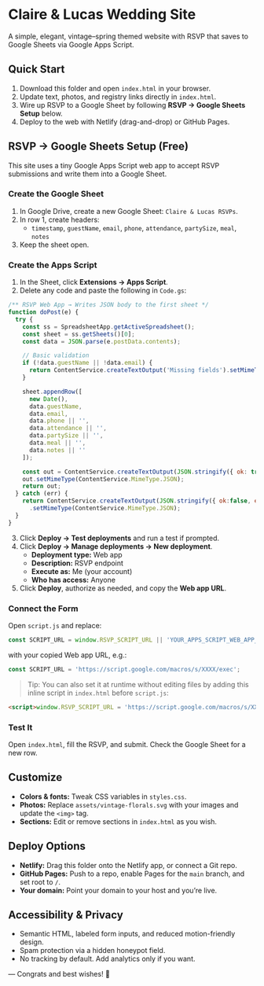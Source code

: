 # Claire & Lucas Wedding Site

A simple, elegant, vintage–spring themed website with RSVP that saves to Google Sheets via Google Apps Script.

## Quick Start
1. Download this folder and open `index.html` in your browser.
2. Update text, photos, and registry links directly in `index.html`.
3. Wire up RSVP to a Google Sheet by following **RSVP → Google Sheets Setup** below.
4. Deploy to the web with Netlify (drag-and-drop) or GitHub Pages.

## RSVP → Google Sheets Setup (Free)
This site uses a tiny Google Apps Script web app to accept RSVP submissions and write them into a Google Sheet.

### Create the Google Sheet
1. In Google Drive, create a new Google Sheet: `Claire & Lucas RSVPs`.
2. In row 1, create headers:
   - `timestamp`, `guestName`, `email`, `phone`, `attendance`, `partySize`, `meal`, `notes`
3. Keep the sheet open.

### Create the Apps Script
1. In the Sheet, click **Extensions → Apps Script**.
2. Delete any code and paste the following in `Code.gs`:

```js
/** RSVP Web App → Writes JSON body to the first sheet */
function doPost(e) {
  try {
    const ss = SpreadsheetApp.getActiveSpreadsheet();
    const sheet = ss.getSheets()[0];
    const data = JSON.parse(e.postData.contents);

    // Basic validation
    if (!data.guestName || !data.email) {
      return ContentService.createTextOutput('Missing fields').setMimeType(ContentService.MimeType.TEXT);
    }

    sheet.appendRow([
      new Date(),
      data.guestName,
      data.email,
      data.phone || '',
      data.attendance || '',
      data.partySize || '',
      data.meal || '',
      data.notes || ''
    ]);

    const out = ContentService.createTextOutput(JSON.stringify({ ok: true }));
    out.setMimeType(ContentService.MimeType.JSON);
    return out;
  } catch (err) {
    return ContentService.createTextOutput(JSON.stringify({ ok:false, error: String(err) }))
      .setMimeType(ContentService.MimeType.JSON);
  }
}
```

3. Click **Deploy → Test deployments** and run a test if prompted.
4. Click **Deploy → Manage deployments → New deployment**.
   - **Deployment type:** Web app
   - **Description:** RSVP endpoint
   - **Execute as:** Me (your account)
   - **Who has access:** Anyone
5. Click **Deploy**, authorize as needed, and copy the **Web app URL**.

### Connect the Form
Open `script.js` and replace:
```js
const SCRIPT_URL = window.RSVP_SCRIPT_URL || 'YOUR_APPS_SCRIPT_WEB_APP_URL';
```
with your copied Web app URL, e.g.:
```js
const SCRIPT_URL = 'https://script.google.com/macros/s/XXXX/exec';
```

> Tip: You can also set it at runtime without editing files by adding this inline script in `index.html` before `script.js`:
```html
<script>window.RSVP_SCRIPT_URL = 'https://script.google.com/macros/s/XXXX/exec';</script>
```

### Test It
Open `index.html`, fill the RSVP, and submit. Check the Google Sheet for a new row.

## Customize
- **Colors & fonts:** Tweak CSS variables in `styles.css`.
- **Photos:** Replace `assets/vintage-florals.svg` with your images and update the `<img>` tag.
- **Sections:** Edit or remove sections in `index.html` as you wish.

## Deploy Options
- **Netlify:** Drag this folder onto the Netlify app, or connect a Git repo.
- **GitHub Pages:** Push to a repo, enable Pages for the `main` branch, and set root to `/`.
- **Your domain:** Point your domain to your host and you’re live.

## Accessibility & Privacy
- Semantic HTML, labeled form inputs, and reduced motion-friendly design.
- Spam protection via a hidden honeypot field.
- No tracking by default. Add analytics only if you want.

— Congrats and best wishes! 💐
